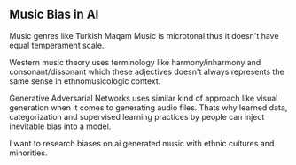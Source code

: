 ## Music Bias in AI
Music genres like Turkish Maqam Music is microtonal thus it doesn't have equal temperament scale.

Western music theory uses terminology like harmony/inharmony and consonant/dissonant which these adjectives doesn't always represents the same sense in ethnomusicologic context.

Generative Adversarial Networks uses similar kind of approach like visual generation when it comes to generating audio files. Thats why learned data, categorization and supervised learning practices by people can inject inevitable bias into a model.

I want to research biases on ai generated music with ethnic cultures and minorities.